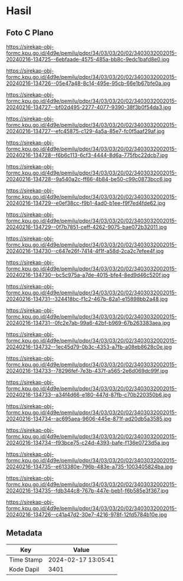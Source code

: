 # Hasil

## Foto C Plano

https://sirekap-obj-formc.kpu.go.id/4d9e/pemilu/pdpr/34/03/03/20/02/3403032002015-20240216-134725--6ebfaade-4575-485a-bb8c-9edc1bafd8e0.jpg

https://sirekap-obj-formc.kpu.go.id/4d9e/pemilu/pdpr/34/03/03/20/02/3403032002015-20240216-134726--05e47a48-8c14-495e-95cb-66e1b67bfe0a.jpg

https://sirekap-obj-formc.kpu.go.id/4d9e/pemilu/pdpr/34/03/03/20/02/3403032002015-20240216-134727--bf02d495-2277-4077-9390-38f3b0f54da3.jpg

https://sirekap-obj-formc.kpu.go.id/4d9e/pemilu/pdpr/34/03/03/20/02/3403032002015-20240216-134727--efc45875-c129-4a5a-85e7-fc0f5aaf29af.jpg

https://sirekap-obj-formc.kpu.go.id/4d9e/pemilu/pdpr/34/03/03/20/02/3403032002015-20240216-134728--f6b6c113-6cf3-4444-8d6a-775fbc22dcb7.jpg

https://sirekap-obj-formc.kpu.go.id/4d9e/pemilu/pdpr/34/03/03/20/02/3403032002015-20240216-134728--9a540a2c-ff66-4b84-be50-c99c0873bcc6.jpg

https://sirekap-obj-formc.kpu.go.id/4d9e/pemilu/pdpr/34/03/03/20/02/3403032002015-20240216-134729--e0ef38cc-f9b1-4ad0-b1ee-f9f7ed4fde62.jpg

https://sirekap-obj-formc.kpu.go.id/4d9e/pemilu/pdpr/34/03/03/20/02/3403032002015-20240216-134729--0f7b7851-ceff-4262-9075-bae072b32011.jpg

https://sirekap-obj-formc.kpu.go.id/4d9e/pemilu/pdpr/34/03/03/20/02/3403032002015-20240216-134730--c647e26f-7414-4f1f-a58d-2ca2c7efee4f.jpg

https://sirekap-obj-formc.kpu.go.id/4d9e/pemilu/pdpr/34/03/03/20/02/3403032002015-20240216-134730--bc5c975a-a7de-4015-bfe4-8ed9d46c520f.jpg

https://sirekap-obj-formc.kpu.go.id/4d9e/pemilu/pdpr/34/03/03/20/02/3403032002015-20240216-134731--324418bc-f1c2-467b-82a1-e15898bb2a48.jpg

https://sirekap-obj-formc.kpu.go.id/4d9e/pemilu/pdpr/34/03/03/20/02/3403032002015-20240216-134731--0fc2e7ab-99a6-42bf-b969-67b263383aea.jpg

https://sirekap-obj-formc.kpu.go.id/4d9e/pemilu/pdpr/34/03/03/20/02/3403032002015-20240216-134732--1ec45d79-0b3c-4353-a7fb-a08eb8628c0e.jpg

https://sirekap-obj-formc.kpu.go.id/4d9e/pemilu/pdpr/34/03/03/20/02/3403032002015-20240216-134733--78296fef-7e3b-437f-a565-2e6d069dc99f.jpg

https://sirekap-obj-formc.kpu.go.id/4d9e/pemilu/pdpr/34/03/03/20/02/3403032002015-20240216-134733--a34f4d66-e180-447d-87fb-c70b220350b6.jpg

https://sirekap-obj-formc.kpu.go.id/4d9e/pemilu/pdpr/34/03/03/20/02/3403032002015-20240216-134734--ac695aea-9606-445e-871f-ad20db5a3585.jpg

https://sirekap-obj-formc.kpu.go.id/4d9e/pemilu/pdpr/34/03/03/20/02/3403032002015-20240216-134734--f93bce75-c24d-4393-bafe-f136e0723d5a.jpg

https://sirekap-obj-formc.kpu.go.id/4d9e/pemilu/pdpr/34/03/03/20/02/3403032002015-20240216-134735--e613380e-796b-483e-a735-1003405824ba.jpg

https://sirekap-obj-formc.kpu.go.id/4d9e/pemilu/pdpr/34/03/03/20/02/3403032002015-20240216-134735--fdb344c8-767b-447e-beb1-f6b585e3f367.jpg

https://sirekap-obj-formc.kpu.go.id/4d9e/pemilu/pdpr/34/03/03/20/02/3403032002015-20240216-134726--c41a47d2-30e7-4216-978f-12fd5784b10e.jpg


## Metadata

| Key        | Value               |
| ---------- | ------------------- |
| Time Stamp | 2024-02-17 13:05:41 |
| Kode Dapil | 3401                |



